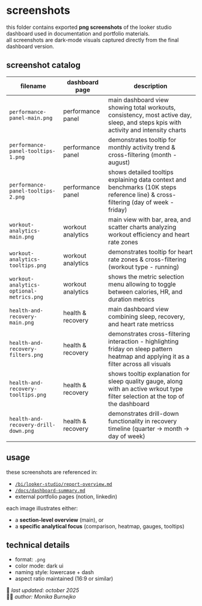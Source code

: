 # screenshots
this folder contains exported **png screenshots** of the looker studio dashboard used in documentation and portfolio materials.  
all screenshots are dark-mode visuals captured directly from the final dashboard version.

## screenshot catalog
| filename | dashboard page | description |
|-----------|----------------|--------------|
| `performance-panel-main.png` | performance panel | main dashboard view showing total workouts, consistency, most active day, sleep, and steps kpis with activity and intensity charts |
| `performance-panel-tooltips-1.png` | performance panel | demonstrates tooltip for monthly activity trend & cross-filtering (month - august) |
| `performance-panel-tooltips-2.png` | performance panel | shows detailed tooltips explaining data context and benchmarks (10K steps reference line) & cross-filtering (day of week - friday) |
| `workout-analytics-main.png` | workout analytics | main view with bar, area, and scatter charts analyzing workout efficiency and heart rate zones |
| `workout-analytics-tooltips.png` | workout analytics | demonstrates tooltip for heart rate zones & cross-filtering (workout type - running) |
| `workout-analytics-optional-metrics.png` | workout analytics | shows the metric selection menu allowing to toggle between calories, HR, and duration metrics |
| `health-and-recovery-main.png` | health & recovery | main dashboard view combining sleep, recovery, and heart rate metricss |
| `health-and-recovery-filters.png` | health & recovery | demonstrates cross-filtering interaction - highlighting friday on sleep pattern heatmap and applying it as a filter across all visuals |
| `health-and-recovery-tooltips.png` | health & recovery | shows tooltip explanation for sleep quality gauge, along with an active wrkout type filter selection at the top of the dashboard |
| `health-and-recovery-drill-down.png` | health & recovery | demonstrates drill-down functionality in recovery timeline (quarter → month → day of week) |

## usage
these screenshots are referenced in:
- [`/bi/looker-studio/report-overview.md`](../../looker-studio/report-overview.md)
- [`/docs/dashboard-summary.md`](../../../docs/dashboard-summary.md)
- external portfolio pages (notion, linkedin)

each image illustrates either:
- a **section-level overview** (main), or  
- a **specific analytical focus** (comparison, heatmap, gauges, tooltips)

## technical details
- format: `.png`  
- color mode: dark ui  
- naming style: lowercase + dash  
- aspect ratio maintained (16:9 or similar)

📅 *last updated: october 2025*  
👩‍💻 *author: Monika Burnejko*
